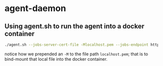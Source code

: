 # agent-daemon

## Using agent.sh to run the agent into a docker container

```bash
./agent.sh --jobs-server-cert-file -Mlocalhost.pem --jobs-endpoint https://localhost:8443/api/jobs/ --api-key-file -Mapi-key --job-pids-file job-pids --pull-every-secs 5
```

notice how we prepended an `-M` to the file path `localhost.pem`; that is to bind-mount that local file into the docker container.

